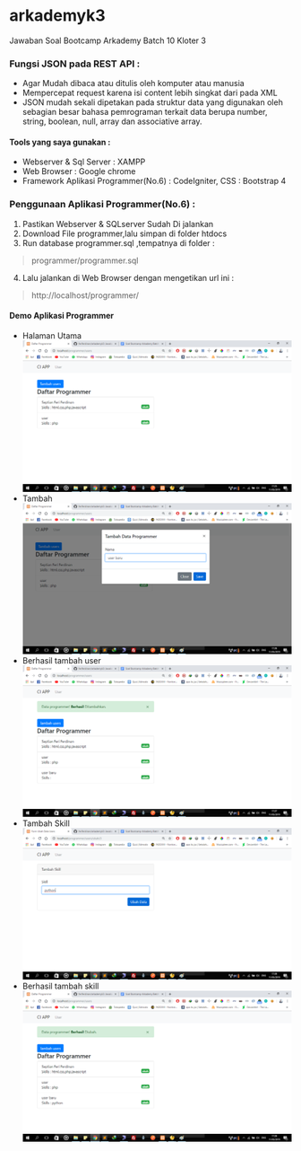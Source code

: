 # arkademyk3
Jawaban Soal Bootcamp Arkademy Batch 10 Kloter 3

### Fungsi JSON pada REST API :
* Agar Mudah dibaca atau ditulis oleh komputer atau manusia
* Mempercepat request karena isi content lebih singkat dari pada XML
* JSON mudah sekali dipetakan pada struktur data yang digunakan oleh sebagian besar bahasa pemrograman terkait data berupa number, string, boolean, null, array dan associative array.

#### Tools yang saya gunakan :
  * Webserver & Sql Server : XAMPP
  * Web Browser : Google chrome
  * Framework Aplikasi Programmer(No.6) : CodeIgniter, CSS : Bootstrap 4

### Penggunaan Aplikasi Programmer(No.6) :
1. Pastikan Webserver & SQLserver Sudah Di jalankan
2. Download File programmer,lalu simpan di folder htdocs
3. Run database programmer.sql ,tempatnya di folder :
> programmer/programmer.sql
4. Lalu jalankan di Web Browser dengan mengetikan url ini :
> http://localhost/programmer/

#### Demo Aplikasi Programmer
* Halaman Utama
![demo](https://github.com/feriferdinan/arkademyk3/blob/master/programmer/demo1.png)
* Tambah
![demo](https://github.com/feriferdinan/arkademyk3/blob/master/programmer/demo2.png)
* Berhasil tambah user
![demo](https://github.com/feriferdinan/arkademyk3/blob/master/programmer/demo3.png)
* Tambah Skill
![demo](https://github.com/feriferdinan/arkademyk3/blob/master/programmer/demo4.png)
* Berhasil tambah skill
![demo](https://github.com/feriferdinan/arkademyk3/blob/master/programmer/demo5.png)
